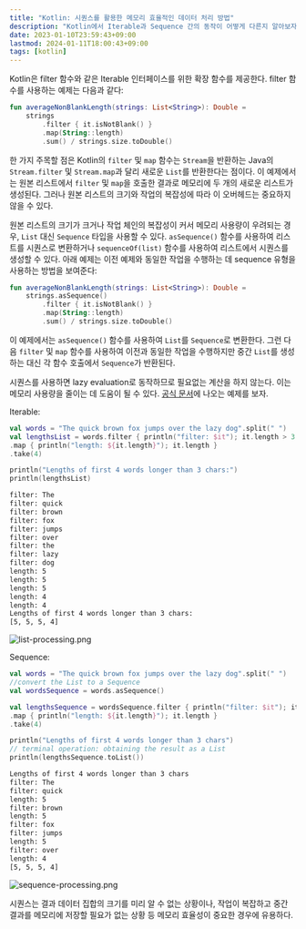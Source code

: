 ```yaml
---
title: "Kotlin: 시퀀스를 활용한 메모리 효율적인 데이터 처리 방법"
description: "Kotlin에서 Iterable과 Sequence 간의 동작이 어떻게 다른지 알아보자."
date: 2023-01-10T23:59:43+09:00
lastmod: 2024-01-11T18:00:43+09:00
tags: [kotlin]
---
```


Kotlin은 filter 함수와 같은 Iterable 인터페이스를 위한 확장 함수를 제공한다. filter 함수를 사용하는 예제는 다음과 같다:

```kotlin
fun averageNonBlankLength(strings: List<String>): Double =
    strings
        .filter { it.isNotBlank() }
        .map(String::length)
        .sum() / strings.size.toDouble()
```

한 가지 주목할 점은 Kotlin의 `filter` 및 `map` 함수는 `Stream`을 반환하는 Java의 `Stream.filter` 및 `Stream.map`과 달리 새로운 `List`를 반환한다는 점이다.
이 예제에서는 원본 리스트에서 `filter` 및 `map`을 호출한 결과로 메모리에 두 개의 새로운 리스트가 생성된다.
그러나 원본 리스트의 크기와 작업의 복잡성에 따라 이 오버헤드는 중요하지 않을 수 있다.

원본 리스트의 크기가 크거나 작업 체인의 복잡성이 커서 메모리 사용량이 우려되는 경우, `List` 대신 `Sequence` 타입을 사용할 수 있다.
`asSequence()` 함수를 사용하여 리스트를 시퀀스로 변환하거나 `sequenceOf(list)` 함수를 사용하여 리스트에서 시퀀스를 생성할 수 있다.
아래 예제는 이전 예제와 동일한 작업을 수행하는 데 sequence 유형을 사용하는 방법을 보여준다:

```kotlin
fun averageNonBlankLength(strings: List<String>): Double =
    strings.asSequence()
        .filter { it.isNotBlank() }
        .map(String::length)
        .sum() / strings.size.toDouble()
```

이 예제에서는 `asSequence()` 함수를 사용하여 `List`를 `Sequence`로 변환한다.
그런 다음 `filter` 및 `map` 함수를 사용하여 이전과 동일한 작업을 수행하지만 중간 `List`를 생성하는 대신 각 함수 호출에서 `Sequence`가 반환된다.

시퀀스를 사용하면 lazy evaluation로 동작하므로 필요없는 계산을 하지 않는다. 이는 메모리 사용량을 줄이는 데 도움이 될 수 있다.
[공식 문서](https://kotlinlang.org/docs/sequences.html)에 나오는 예제를 보자.

Iterable:

```kotlin
val words = "The quick brown fox jumps over the lazy dog".split(" ")
val lengthsList = words.filter { println("filter: $it"); it.length > 3 }
.map { println("length: ${it.length}"); it.length }
.take(4)

println("Lengths of first 4 words longer than 3 chars:")
println(lengthsList)
```

```bash
filter: The
filter: quick
filter: brown
filter: fox
filter: jumps
filter: over
filter: the
filter: lazy
filter: dog
length: 5
length: 5
length: 5
length: 4
length: 4
Lengths of first 4 words longer than 3 chars:
[5, 5, 5, 4]
```

![list-processing.png](https://kotlinlang.org/docs/images/list-processing.png)

Sequence:

```kotlin
val words = "The quick brown fox jumps over the lazy dog".split(" ")
//convert the List to a Sequence
val wordsSequence = words.asSequence()

val lengthsSequence = wordsSequence.filter { println("filter: $it"); it.length > 3 }
.map { println("length: ${it.length}"); it.length }
.take(4)

println("Lengths of first 4 words longer than 3 chars")
// terminal operation: obtaining the result as a List
println(lengthsSequence.toList())
```

```bash
Lengths of first 4 words longer than 3 chars
filter: The
filter: quick
length: 5
filter: brown
length: 5
filter: fox
filter: jumps
length: 5
filter: over
length: 4
[5, 5, 5, 4]
```

![sequence-processing.png](https://kotlinlang.org/docs/images/sequence-processing.png)

시퀀스는 결과 데이터 집합의 크기를 미리 알 수 없는 상황이나, 작업이 복잡하고 중간 결과를 메모리에 저장할 필요가 없는 상황 등 메모리 효율성이 중요한 경우에 유용하다.
